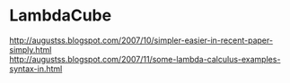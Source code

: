 LambdaCube
==========

http://augustss.blogspot.com/2007/10/simpler-easier-in-recent-paper-simply.html  
http://augustss.blogspot.com/2007/11/some-lambda-calculus-examples-syntax-in.html
